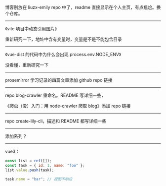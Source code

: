 博客别放在 liuzx-emily repo 中了，readme 直接显示在个人主页，有点尴尬。换个仓库。

---

《vite 项目中动态引用图片》

重新研究一下，地址中含有变量时，变量是不是不能包含目录

---

《vue-dist 的代码中为什么会出现 process.env.NODE_ENV》

没看懂，重新研究一下

---

prosemirror 学习记录的四篇文章添加 github repo 链接

---

repo blog-crawler 重命名。README 写详细一些，

《爬虫（没）入门：用 node-crawler 爬取 blog》添加 repo 链接

---

repo create-lily-cli，描述和 README 都写详细一些

---

添加系列？

---

vue3：

```js
const list = ref([]);
const task = { id: 1, name: "foo" };
list.value.push(task);

task.name = "bar"; // 视图不响应
```
